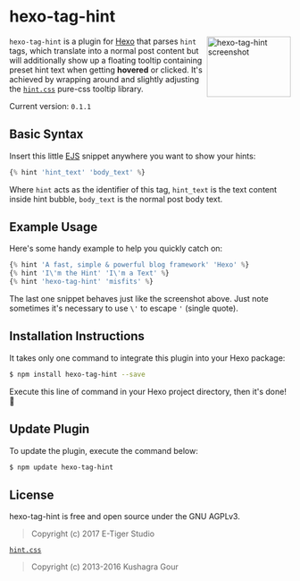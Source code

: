 
# hexo-tag-hint

<img src="https://raw.githubusercontent.com/etigerstudio/hexo-tag-hint/master/hexo-tag-hint_screenshot.png" alt="hexo-tag-hint screenshot" title="hexo-tag-hint screenshot" align="right" width="150" height="108" />

`hexo-tag-hint` is a plugin for [Hexo](https://hexo.io) that parses `hint` tags,  which translate into a normal post content but will additionally show up a floating tooltip containing preset hint text when getting **hovered** or clicked. It's achieved by wrapping around and slightly adjusting the [`hint.css`](https://github.com/chinchang/hint.css) pure-css tooltip library.

Current version: `0.1.1`

## Basic Syntax

Insert this little [EJS](http://ejs.co/) snippet anywhere you want to show your hints:

```js
{% hint 'hint_text' 'body_text' %}
```

Where `hint` acts as the identifier of this tag, `hint_text` is the text content inside hint bubble, `body_text` is the normal post body text.

## Example Usage

Here's some handy example to help you quickly catch on:

```js
{% hint 'A fast, simple & powerful blog framework' 'Hexo' %}
{% hint 'I\'m the Hint' 'I\'m a Text' %}
{% hint 'hexo-tag-hint' 'misfits' %}
```

The last one snippet behaves just like the screenshot above.
Just note sometimes it's necessary to use `\'` to escape `'` (single quote).

## Installation Instructions

It takes only one command to integrate this plugin into your Hexo package:

```bash
$ npm install hexo-tag-hint --save
```

Execute this line of command in your Hexo project directory, then it's done! 🎉

## Update Plugin

To update the plugin, execute the command below:

```bash
$ npm update hexo-tag-hint
```

## License

hexo-tag-hint is free and open source under the GNU AGPLv3.
> Copyright (c) 2017 E-Tiger Studio

[`hint.css`](https://github.com/chinchang/hint.css)
> Copyright (c) 2013-2016 Kushagra Gour
